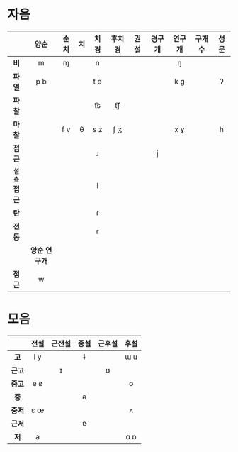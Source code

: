# 자음
|              |    양순    | 순치 | 치  | 치경 | 후치경 | 권설 | 경구개 | 연구개 | 구개수 | 성문 |
|:------------:|:----------:|:----:|:---:|:----:|:------:|:----:|:------:|:------:|:------:|:----:|
|      **비**      |     m      |  ɱ   |     |  n   |        |      |        |   ŋ    |        |      |
|     **파열**     |    p b     |      |     | t d  |        |      |        |  k ɡ   |        |  ʔ   |
|     **파찰**     |            |      |     | t͡s  |  t͡ʃ   |      |        |        |        |      |
|     **마찰**     |            | f v  |  θ  | s z  |  ʃ ʒ   |      |        |  x ɣ   |        |  h   |
|     **접근**     |            |      |     |  ɹ   |        |      |   j    |        |        |      |
| **<small>설측</small><br>접근** |            |      |     |  l   |        |      |        |        |        |      |
|      **탄**      |            |      |     |  ɾ   |        |      |        |        |        |      |
|     **전동**     |            |      |     |  r   |        |      |        |        |        |      |
|              | **양순 연구개** |      |     |      |        |      |        |        |        |      |
|     **접근**     |     w      |      |     |      |        |      |        |        |        |      |

# 모음
|      | 전설 | 근전설 | 중설 | 근후설 | 후설 |
|:----:|:----:|:------:|:----:|:------:|:----:|
|  **고**  | i y  |        |  ɨ   |        | ɯ u  |
| **근고** |      |   ɪ    |      |   ʊ    |      |
| **중고** | e ø  |        |      |        |  o   |
|  **중**  |      |        |  ə   |        |      |
| **중저** | ɛ œ  |        |      |        |  ʌ   |
| **근저** |      |        |  ɐ   |        |      |
|  **저**  |  a   |        |      |        | ɑ ɒ  |

